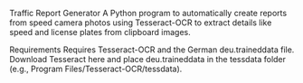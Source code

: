 Traffic Report Generator
A Python program to automatically create reports from speed camera photos using Tesseract-OCR to extract details like speed and license plates from clipboard images.

Requirements
Requires Tesseract-OCR and the German deu.traineddata file. Download Tesseract here and place deu.traineddata in the tessdata folder (e.g., Program Files/Tesseract-OCR/tessdata).
